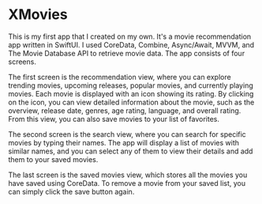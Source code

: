 # XMovies
This is my first app that I created on my own. It's a movie recommendation app written in SwiftUI. I used CoreData, Combine, Async/Await, MVVM, and The Movie Database API to retrieve movie data. The app consists of four screens.

The first screen is the recommendation view, where you can explore trending movies, upcoming releases, popular movies, and currently playing movies. Each movie is displayed with an icon showing its rating. By clicking on the icon, you can view detailed information about the movie, such as the overview, release date, genres, age rating, language, and overall rating. From this view, you can also save movies to your list of favorites.

The second screen is the search view, where you can search for specific movies by typing their names. The app will display a list of movies with similar names, and you can select any of them to view their details and add them to your saved movies.

The last screen is the saved movies view, which stores all the movies you have saved using CoreData. To remove a movie from your saved list, you can simply click the save button again.
